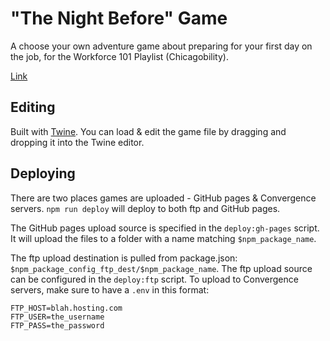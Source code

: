 # "The Night Before" Game

A choose your own adventure game about preparing for your first day on the job, for the Workforce 101 Playlist (Chicagobility).

[Link](https://www.mikewesthad.com/financial-literacy-playlist-games/the-night-before/)

## Editing

Built with [Twine](http://twinery.org). You can load & edit the game file by dragging and dropping it into the Twine editor.

## Deploying

There are two places games are uploaded - GitHub pages & Convergence servers. `npm run deploy` will deploy to both ftp and GitHub pages.

The GitHub pages upload source is specified in the `deploy:gh-pages` script. It will upload the files to a folder with a name matching `$npm_package_name`.

The ftp upload destination is pulled from package.json: `$npm_package_config_ftp_dest/$npm_package_name`. The ftp upload source can be configured in the `deploy:ftp` script. To upload to Convergence servers, make sure to have a `.env` in this format:

```
FTP_HOST=blah.hosting.com
FTP_USER=the_username
FTP_PASS=the_password
```
